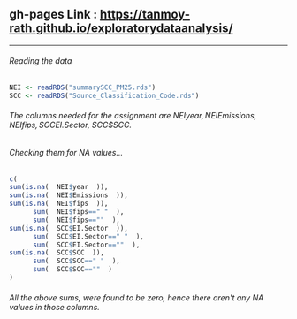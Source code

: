 ## gh-pages Link : https://tanmoy-rath.github.io/exploratorydataanalysis/
-------------------------------------------------------------------------------------------------
###### Reading the data
```R
NEI <- readRDS("summarySCC_PM25.rds")
SCC <- readRDS("Source_Classification_Code.rds")
```
###### The columns needed for the assignment are NEI$year, NEI$Emissions, NEI$fips, SCC$EI.Sector, SCC$SCC.
###### Checking them for NA values...
```R
c(
sum(is.na(  NEI$year  )),
sum(is.na(  NEI$Emissions  )),
sum(is.na(  NEI$fips  )),
      sum(  NEI$fips==" "  ),
      sum(  NEI$fips==""  ),
sum(is.na(  SCC$EI.Sector  )),
      sum(  SCC$EI.Sector==" "  ),
      sum(  SCC$EI.Sector==""  ),
sum(is.na(  SCC$SCC  )),
      sum(  SCC$SCC==" "  ),
      sum(  SCC$SCC==""  )
)
```
###### All the above sums, were found to be zero, hence there aren't any NA values in those columns.

